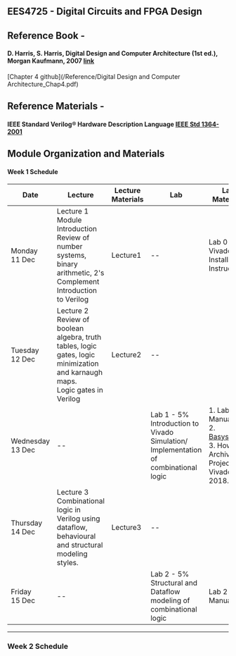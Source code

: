 EES4725 - Digital Circuits and FPGA Design
---

## Reference Book - 
#### D. Harris, S. Harris, Digital Design and Computer Architecture (1st ed.), Morgan Kaufmann, 2007 [link](http://www.csit-sun.pub.ro/courses/cn2/Digital_design_book/Digital%20Design%20and%20Computer%20Architecture.pdf) 

[Chapter 4 github](/Reference/Digital Design and Computer Architecture_Chap4.pdf)

## Reference Materials -
#### IEEE Standard Verilog® Hardware Description Language  [IEEE Std 1364-2001](http://www-inst.eecs.berkeley.edu/~cs150/fa06/Labs/verilog-ieee.pdf)

## Module Organization and Materials


#### Week 1 Schedule

| Date   | Lecture                                                                                                                              | Lecture Materials  | Lab             | Lab Materials    | Deliverables   |
| ------ | ------------------------------------------------------------------------------------------------------------------------------------ | ------------------ | --------------- | ---------------- | --------------- |
| Monday <br> 11 Dec | Lecture 1 <br> Module Introduction <br> Review of number systems, binary arithmetic, 2's Complement <br> Introduction to Verilog               | Lecture1       | --              |  Lab 0 Vivado Installation Instructions |
| Tuesday <br> 12 Dec | Lecture 2 <br> Review of boolean algebra, truth tables, logic gates, logic minimization and karnaugh maps. <br> Logic gates in Verilog        | Lecture2      | --              |                   |               |
| Wednesday <br> 13 Dec | --         |        | Lab 1 - 5% <br> Introduction to Vivado <br> Simulation/ Implementation of combinational logic                         | 1. Lab 1 Manual <br> 2. [Basys3.xdc](#) <br> 3. How to Archive Project in Vivado 2018.02| Lab 1 Assignment - 5%     |
| Thursday <br> 14 Dec | Lecture 3 <br> Combinational logic in Verilog using dataflow, behavioural and structural modeling styles.           | Lecture3       | -- | |    |
| Friday <br> 15 Dec | --         |       | Lab 2 - 5%  <br> Structural and Dataflow modeling of combinational logic  | Lab 2 Manual  | Lab Assignment 2 - X%         |

---

### Week 2 Schedule

